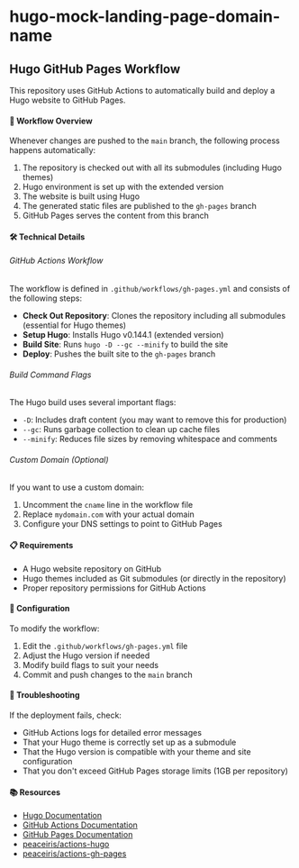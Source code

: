 # hugo-mock-landing-page-domain-name

## Hugo GitHub Pages Workflow

This repository uses GitHub Actions to automatically build and deploy a Hugo website to GitHub Pages.

#### 🚀 Workflow Overview

Whenever changes are pushed to the `main` branch, the following process happens automatically:

1. The repository is checked out with all its submodules (including Hugo themes)
2. Hugo environment is set up with the extended version
3. The website is built using Hugo
4. The generated static files are published to the `gh-pages` branch
5. GitHub Pages serves the content from this branch

#### 🛠️ Technical Details

###### GitHub Actions Workflow

The workflow is defined in `.github/workflows/gh-pages.yml` and consists of the following steps:

- **Check Out Repository**: Clones the repository including all submodules (essential for Hugo themes)
- **Setup Hugo**: Installs Hugo v0.144.1 (extended version)
- **Build Site**: Runs `hugo -D --gc --minify` to build the site
- **Deploy**: Pushes the built site to the `gh-pages` branch

###### Build Command Flags

The Hugo build uses several important flags:

- `-D`: Includes draft content (you may want to remove this for production)
- `--gc`: Runs garbage collection to clean up cache files
- `--minify`: Reduces file sizes by removing whitespace and comments

###### Custom Domain (Optional)

If you want to use a custom domain:

1. Uncomment the `cname` line in the workflow file
2. Replace `mydomain.com` with your actual domain
3. Configure your DNS settings to point to GitHub Pages

#### 📋 Requirements

- A Hugo website repository on GitHub
- Hugo themes included as Git submodules (or directly in the repository)
- Proper repository permissions for GitHub Actions

#### 🔧 Configuration

To modify the workflow:

1. Edit the `.github/workflows/gh-pages.yml` file
2. Adjust the Hugo version if needed
3. Modify build flags to suit your needs
4. Commit and push changes to the `main` branch

#### 🚨 Troubleshooting

If the deployment fails, check:

- GitHub Actions logs for detailed error messages
- That your Hugo theme is correctly set up as a submodule
- That the Hugo version is compatible with your theme and site configuration
- That you don't exceed GitHub Pages storage limits (1GB per repository)

#### 📚 Resources

- [Hugo Documentation](https://gohugo.io/documentation/)
- [GitHub Actions Documentation](https://docs.github.com/en/actions)
- [GitHub Pages Documentation](https://docs.github.com/en/pages)
- [peaceiris/actions-hugo](https://github.com/peaceiris/actions-hugo)
- [peaceiris/actions-gh-pages](https://github.com/peaceiris/actions-gh-pages)
